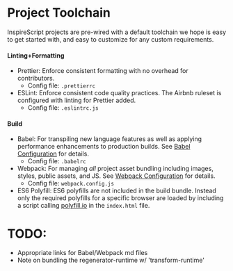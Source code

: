 # Project Toolchain
InspireScript projects are pre-wired with a default toolchain we hope is easy to get
started with, and easy to customize for any custom requirements.

#### Linting+Formatting
- Prettier: Enforce consistent formatting with no overhead for contributors.
  - Config file: `.prettierrc`
- ESLint:  Enforce consistent code quality practices. The Airbnb ruleset is
  configured with linting for Prettier added.
  - Config file: `.eslintrc.js`

#### Build
- Babel: For transpiling new language features as well as applying performance
  enhancements to production builds. See [Babel Configuration](#babel-configuration)
  for details.
  - Config file: `.babelrc`
- Webpack: For managing _all_ project asset bundling including images, styles,
  public assets, and JS. See [Webpack Configuration](#webpack-configuration) for
  details.
  - Config file: `webpack.config.js`
- ES6 Polyfill: ES6 polyfills are not included in the build bundle. Instead only the
  required polyfills for a specific browser are loaded by including a script calling
  [polyfill.io](polyfill.io) in the `index.html` file.




# TODO:
- Appropriate links for Babel/Webpack md files
- Note on bundling the regenerator-runtime w/ 'transform-runtime'
